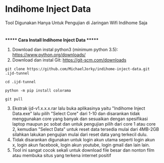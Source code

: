 # Indihome Inject Data
Tool Digunakan Hanya Untuk Pengujian di Jaringan Wifi Indihome Saja
#
<b>***** Cara Install Indihome Inject Data *****</b>

1. Download dan instal python3 (minimum python 3.5): https://www.python.org/downloads/
2. Download dan instal Git: https://git-scm.com/downloads
```
git clone https://github.com/MichaelJorky/indihome-inject-data.git .ijd-tunnel
```
```
cd .ijd-tunnel
```
```
python -m pip install colorama
```
```
git pull
```
3. Ekstrak ijd-v1.x.x.x.rar lalu buka aplikasinya yaitu "Indihome Inject Data.exe" lalu pilih "Select Core" dari 1-10 dan disarankan tidak menggunakan core yang banyak dan sesuaikan dengan spesifikasi laptop maupun pc sobat dan untuk pengujian pilih dari core 1 atau core 2, kemudian "Select Data" untuk reset data tersedia mulai dari 4MB-2GB silahkan lakukan pengujian mulai dari reset data yang terkecil dulu.
4. Tidak disarankan digunakan untuk login akun utama seperti login akun x, login akun facebook, login akun youtube, login gmail dan lain lain.
5. Tool ini sangat cocok sekali untuk download file besar dan nonton film atau membuka situs yang terkena internet positif
